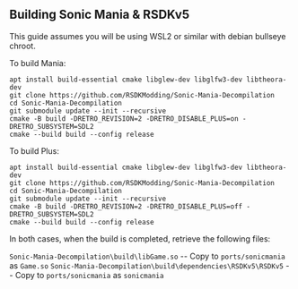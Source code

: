 ## Building Sonic Mania & RSDKv5
This guide assumes you will be using WSL2 or similar with debian bullseye chroot.

To build Mania:
```
apt install build-essential cmake libglew-dev libglfw3-dev libtheora-dev
git clone https://github.com/RSDKModding/Sonic-Mania-Decompilation
cd Sonic-Mania-Decompilation
git submodule update --init --recursive
cmake -B build -DRETRO_REVISION=2 -DRETRO_DISABLE_PLUS=on -DRETRO_SUBSYSTEM=SDL2
cmake --build build --config release
```

To build Plus:
```
apt install build-essential cmake libglew-dev libglfw3-dev libtheora-dev
git clone https://github.com/RSDKModding/Sonic-Mania-Decompilation
cd Sonic-Mania-Decompilation
git submodule update --init --recursive
cmake -B build -DRETRO_REVISION=2 -DRETRO_DISABLE_PLUS=off -DRETRO_SUBSYSTEM=SDL2
cmake --build build --config release
```

In both cases, when the build is completed, retrieve the following files:

`Sonic-Mania-Decompilation\build\libGame.so` -- Copy to `ports/sonicmania` as `Game.so`
`Sonic-Mania-Decompilation\build\dependencies\RSDKv5\RSDKv5` -- Copy to `ports/sonicmania` as `sonicmania`